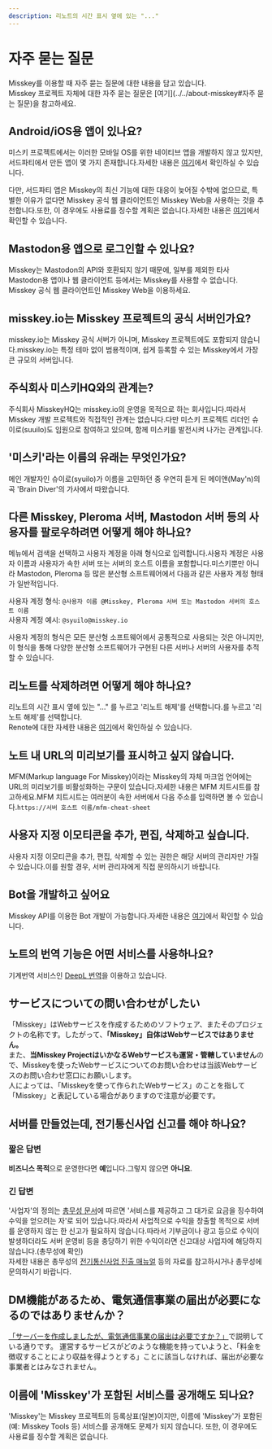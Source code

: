 ```yaml
---
description: 리노트의 시간 표시 옆에 있는 "..."
---
```


# 자주 묻는 질문

Misskey를 이용할 때 자주 묻는 질문에 대한 내용을 담고 있습니다.<br>
Misskey 프로젝트 자체에 대한 자주 묻는 질문은 [여기](../../about-misskey#자주 묻는 질문)을 참고하세요.

## Android/iOS용 앱이 있나요?

미스키 프로젝트에서는 이러한 모바일 OS를 위한 네이티브 앱을 개발하지 않고 있지만, 서드파티에서 만든 앱이 몇 가지 존재합니다.자세한 내용은 [여기](./apps)에서 확인하실 수 있습니다.<br>

다만, 서드파티 앱은 Misskey의 최신 기능에 대한 대응이 늦어질 수밖에 없으므로, 특별한 이유가 없다면 Misskey 공식 웹 클라이언트인 Misskey Web을 사용하는 것을 추천합니다.또한, 이 경우에도 사용료를 징수할 계획은 없습니다.자세한 내용은 [여기](/docs/for-users/stepped-guides/how-to-use-pwa/)에서 확인할 수 있습니다.

## Mastodon용 앱으로 로그인할 수 있나요?

Misskey는 Mastodon의 API와 호환되지 않기 때문에, 일부를 제외한 타사 Mastodon용 앱이나 웹 클라이언트 등에서는 Misskey를 사용할 수 없습니다.<br>
Misskey 공식 웹 클라이언트인 Misskey Web을 이용하세요.

## misskey.io는 Misskey 프로젝트의 공식 서버인가요?

misskey.io는 Misskey 공식 서버가 아니며, Misskey 프로젝트에도 포함되지 않습니다.misskey.io는 특정 테마 없이 범용적이며, 쉽게 등록할 수 있는 Misskey에서 가장 큰 규모의 서버입니다.

## 주식회사 미스키HQ와의 관계는?

주식회사 MisskeyHQ는 misskey.io의 운영을 목적으로 하는 회사입니다.따라서 Misskey 개발 프로젝트와 직접적인 관계는 없습니다.다만 미스키 프로젝트 리더인 슈이로(suuilo)도 임원으로 참여하고 있으며, 함께 미스키를 발전시켜 나가는 관계입니다.

## '미스키'라는 이름의 유래는 무엇인가요?

메인 개발자인 슈이로(syuilo)가 이름을 고민하던 중 우연히 듣게 된 메이앤(May'n)의 곡 'Brain Diver'의 가사에서 따왔습니다.

## 다른 Misskey, Pleroma 서버, Mastodon 서버 등의 사용자를 팔로우하려면 어떻게 해야 하나요?

메뉴에서 검색을 선택하고 사용자 계정을 아래 형식으로 입력합니다.사용자 계정은 사용자 이름과 사용자가 속한 서버 또는 서버의 호스트 이름을 포함합니다.미스키뿐만 아니라 Mastodon, Pleroma 등 많은 분산형 소프트웨어에서 다음과 같은 사용자 계정 형태가 일반적입니다.<br>

사용자 계정 형식: `@사용자 이름 @Misskey, Pleroma 서버 또는 Mastodon 서버의 호스트 이름`<br>
사용자 계정 예시: `@syuilo@misskey.io`<br>

사용자 계정의 형식은 모든 분산형 소프트웨어에서 공통적으로 사용되는 것은 아니지만, 이 형식을 통해 다양한 분산형 소프트웨어가 구현된 다른 서버나 서버의 사용자를 추적할 수 있습니다.

## 리노트를 삭제하려면 어떻게 해야 하나요?

리노트의 시간 표시 옆에 있는 "..." 를 누르고 '리노트 해제'를 선택합니다.를 누르고 '리노트 해제'를 선택합니다.<br>
Renote에 대한 자세한 내용은 [여기](../features/note/#renote)에서 확인하실 수 있습니다.

## 노트 내 URL의 미리보기를 표시하고 싶지 않습니다.

MFM(Markup language For Misskey)이라는 Misskey의 자체 마크업 언어에는 URL의 미리보기를 비활성화하는 구문이 있습니다.자세한 내용은 MFM 치트시트를 참고하세요.MFM 치트시트는 여러분이 속한 서버에서 다음 주소를 입력하면 볼 수 있습니다.`https://서버 호스트 이름/mfm-cheat-sheet`

## 사용자 지정 이모티콘을 추가, 편집, 삭제하고 싶습니다.

사용자 지정 이모티콘을 추가, 편집, 삭제할 수 있는 권한은 해당 서버의 관리자만 가질 수 있습니다.이를 원할 경우, 서버 관리자에게 직접 문의하시기 바랍니다.

## Bot을 개발하고 싶어요

Misskey API를 이용한 Bot 개발이 가능합니다.자세한 내용은 [여기](../../for-developers/api/)에서 확인할 수 있습니다.

## 노트의 번역 기능은 어떤 서비스를 사용하나요?

기계번역 서비스인 [DeepL 번역](https://www.deepl.com/)을 이용하고 있습니다.

## サービスについての問い合わせがしたい

「Misskey」はWebサービスを作成するためのソフトウェア、またそのプロジェクトの名称です。したがって、<b>「Misskey」自体はWebサービスではありません。</b><br>
また、<b>当Misskey ProjectはいかなるWebサービスも運営・管轄していません</b>ので、Misskeyを使ったWebサービスについてのお問い合わせは当該Webサービスのお問い合わせ窓口にお願いします。<br>
人によっては、「Misskeyを使って作られたWebサービス」のことを指して「Misskey」と表記している場合がありますので注意が必要です。

## 서버를 만들었는데, 전기통신사업 신고를 해야 하나요?

### 짧은 답변

**비즈니스 목적**으로 운영한다면 **예**입니다.그렇지 않으면 **아니요**.

### 긴 답변

'사업자'의 정의는 [총무성 문서](https://www.soumu.go.jp/main_content/000477428.pdf)에 따르면 '서비스를 제공하고 그 대가로 요금을 징수하여 수익을 얻으려는 자'로 되어 있습니다.따라서 사업적으로 수익을 창출할 목적으로 서버를 운영하지 않는 한 신고가 필요하지 않습니다.따라서 기부금이나 광고 등으로 수익이 발생하더라도 서버 운영비 등을 충당하기 위한 수익이라면 신고대상 사업자에 해당하지 않습니다.(총무성에 확인)<br>
자세한 내용은 총무성의 [전기통신사업 진출 매뉴얼](https://www.soumu.go.jp/main_content/000477428.pdf) 등의 자료를 참고하시거나 총무성에 문의하시기 바랍니다.

## DM機能があるため、電気通信事業の届出が必要になるのではありませんか？

[「サーバーを作成しましたが、電気通信事業の届出は必要ですか？」](#サーバーを作成しましたが電気通信事業の届出は必要ですか)で説明している通りです。
運営するサービスがどのような機能を持っていようと、「料⾦を徴収することにより収益を得ようとする」ことに該当しなければ、届出が必要な事業者とはみなされません。

## 이름에 'Misskey'가 포함된 서비스를 공개해도 되나요?

'Misskey'는 Misskey 프로젝트의 등록상표(일본)이지만, 이름에 'Misskey'가 포함된(예: Misskey Tools 등) 서비스를 공개해도 문제가 되지 않습니다.
또한, 이 경우에도 사용료를 징수할 계획은 없습니다.

